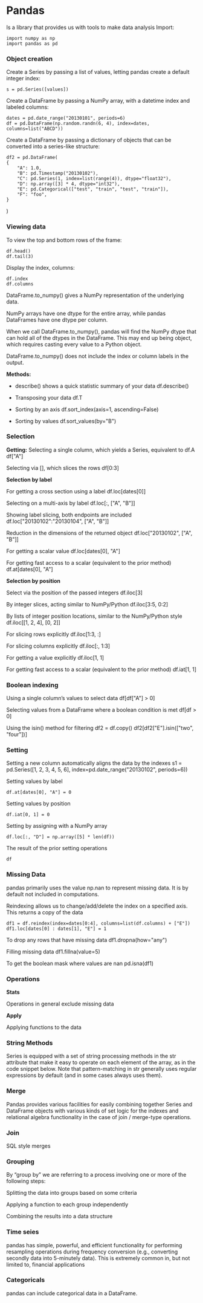 # Pandas
Is a library that provides us with tools to make data analysis
Import:

    import numpy as np
    import pandas as pd

### Object creation
Create a Series by passing a list of values, letting pandas create a default integer index:

    s = pd.Series([values])

Create a DataFrame by passing a NumPy array, with a datetime index and labeled columns:

    dates = pd.date_range("20130101", periods=6)
    df = pd.DataFrame(np.random.randn(6, 4), index=dates, columns=list("ABCD"))

Create a DataFrame by passing a dictionary of objects that can be converted into a series-like structure:

    df2 = pd.DataFrame(
    {
        "A": 1.0,
        "B": pd.Timestamp("20130102"),
        "C": pd.Series(1, index=list(range(4)), dtype="float32"),
        "D": np.array([3] * 4, dtype="int32"),
        "E": pd.Categorical(["test", "train", "test", "train"]),
        "F": "foo",
    }
)

### Viewing data

To view the top and bottom rows of the frame:

    df.head()
    df.tail(3)

Display the index, columns:

    df.index
    df.columns

DataFrame.to_numpy() gives a NumPy representation of the underlying data. 

NumPy arrays have one dtype for the entire array, while pandas DataFrames have one dtype per column.

When we call DataFrame.to_numpy(), pandas will find the NumPy dtype that can hold all of the dtypes in the DataFrame. This may end up being object, which requires casting every value to a Python object.

DataFrame.to_numpy() does not include the index or column labels in the output.

**Methods:**

- describe() shows a quick statistic summary of your data
    df.describe()
- Transposing your data
    df.T
- Sorting by an axis
    df.sort_index(axis=1, ascending=False)

- Sorting by values
    df.sort_values(by="B")


### Selection
**Getting:**
Selecting a single column, which yields a Series, equivalent to df.A
    df["A"]

Selecting via [], which slices the rows
    df[0:3]

**Selection by label**

For getting a cross section using a label
    df.loc[dates[0]]

Selecting on a multi-axis by label
    df.loc[:, ["A", "B"]]

Showing label slicing, both endpoints are included
    df.loc["20130102":"20130104", ["A", "B"]]

Reduction in the dimensions of the returned object
    df.loc["20130102", ["A", "B"]]

For getting a scalar value
    df.loc[dates[0], "A"]

For getting fast access to a scalar (equivalent to the prior method)
    df.at[dates[0], "A"]

**Selection by position**

Select via the position of the passed integers
    df.iloc[3]

By integer slices, acting similar to NumPy/Python
    df.iloc[3:5, 0:2]

By lists of integer position locations, similar to the NumPy/Python style
    df.iloc[[1, 2, 4], [0, 2]]

For slicing rows explicitly
    df.iloc[1:3, :]

For slicing columns explicitly
    df.iloc[:, 1:3]

For getting a value explicitly
    df.iloc[1, 1]

For getting fast access to a scalar (equivalent to the prior method)
    df.iat[1, 1]

### Boolean indexing

Using a single column’s values to select data
    df[df["A"] > 0]

Selecting values from a DataFrame where a boolean condition is met
    df[df > 0]

Using the isin() method for filtering
    df2 = df.copy()
    df2[df2["E"].isin(["two", "four"])]


### Setting
Setting a new column automatically aligns the data by the indexes
    s1 = pd.Series([1, 2, 3, 4, 5, 6], index=pd.date_range("20130102", periods=6))

Setting values by label

    df.at[dates[0], "A"] = 0

Setting values by position

    df.iat[0, 1] = 0

Setting by assigning with a NumPy array

    df.loc[:, "D"] = np.array([5] * len(df))

The result of the prior setting operations

    df

### Missing Data
pandas primarily uses the value np.nan to represent missing data. It is by default not included in computations. 

Reindexing allows us to change/add/delete the index on a specified axis. This returns a copy of the data

    df1 = df.reindex(index=dates[0:4], columns=list(df.columns) + ["E"])
    df1.loc[dates[0] : dates[1], "E"] = 1

To drop any rows that have missing data
    df1.dropna(how="any")

Filling missing data
    df1.fillna(value=5)

To get the boolean mask where values are nan
    pd.isna(df1)

### Operations

**Stats**

Operations in general exclude missing data

**Apply**

Applying functions to the data

### String Methods

Series is equipped with a set of string processing methods in the str attribute that make it easy to operate on each element of the array, as in the code snippet below. Note that pattern-matching in str generally uses regular expressions by default (and in some cases always uses them).

### Merge
Pandas provides various facilities for easily combining together Series and DataFrame objects with various kinds of set logic for the indexes and relational algebra functionality in the case of join / merge-type operations.

### Join
SQL style merges

### Grouping
By “group by” we are referring to a process involving one or more of the following steps:

Splitting the data into groups based on some criteria

Applying a function to each group independently

Combining the results into a data structure

### Time seies
pandas has simple, powerful, and efficient functionality for performing resampling operations during frequency conversion (e.g., converting secondly data into 5-minutely data). This is extremely common in, but not limited to, financial applications

### Categoricals
pandas can include categorical data in a DataFrame.

